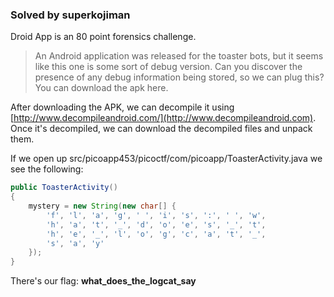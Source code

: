 ### Solved by superkojiman

Droid App is an 80 point forensics challenge. 

> An Android application was released for the toaster bots, but it seems like this one is some sort of debug version. Can you discover the presence of any debug information being stored, so we can plug this?
You can download the apk here.

After downloading the APK, we can decompile it using [http://www.decompileandroid.com/](http://www.decompileandroid.com). Once it's decompiled, we can download the decompiled files and unpack them. 

If we open up src/picoapp453/picoctf/com/picoapp/ToasterActivity.java we see the following:

```java
public ToasterActivity()
{  
    mystery = new String(new char[] {
        'f', 'l', 'a', 'g', ' ', 'i', 's', ':', ' ', 'w', 
        'h', 'a', 't', '_', 'd', 'o', 'e', 's', '_', 't', 
        'h', 'e', '_', 'l', 'o', 'g', 'c', 'a', 't', '_', 
        's', 'a', 'y'
    });
}
```

There's our flag: **what_does_the_logcat_say**
